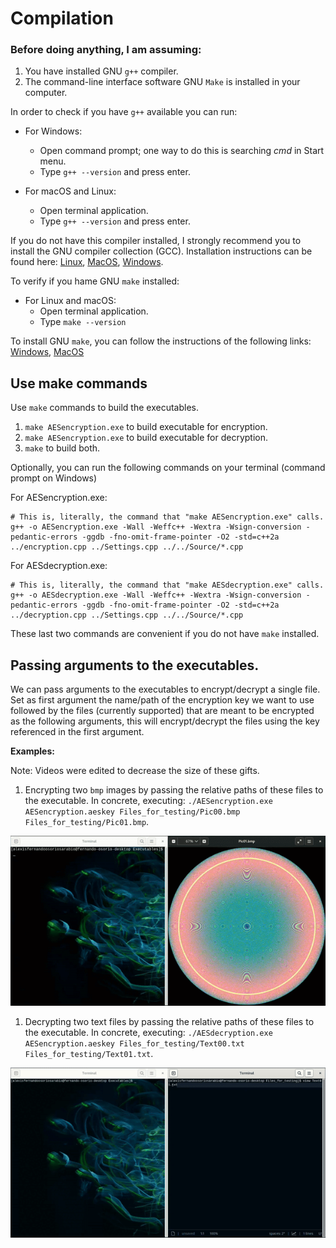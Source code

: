 #  Compilation

### Before doing anything, I am assuming:

1. You have installed GNU ``g++`` compiler.
2. The command-line interface software GNU ``Make`` is installed in your computer.

In order to check if you have ``g++`` available you can run:

- For Windows:
    - Open command prompt; one way to do this is searching *cmd* in Start menu.
    - Type ``g++ --version`` and press enter.

- For macOS and Linux:
    - Open terminal application.
    - Type ``g++ --version`` and press enter.

If you do not have this compiler installed, I strongly recommend you to install the GNU compiler collection (GCC). Installation
instructions can be found here:
[Linux](https://www.geeksforgeeks.org/how-to-install-gcc-compiler-on-linux/), 
[MacOS](https://cs.millersville.edu/~gzoppetti/InstallingGccMac.html),
[Windows](https://www.ibm.com/docs/en/devops-test-embedded/9.0.0?topic=overview-installing-recommended-gnu-compiler-windows).

To verify if you hame GNU ``make`` installed:

- For Linux and macOS:
    - Open terminal application.
    - Type ``make --version``

To install GNU ``make``, you can follow the instructions of the following links:
[Windows](https://stackoverflow.com/a/57042516), 
[MacOS](https://ipv6.rs/tutorial/macOS/GNU_Make/)

## Use make commands

Use ``make`` commands to build the executables.

1. ``make AESencryption.exe`` to build executable for encryption.
2. ``make AESencryption.exe`` to build executable for decryption.
3. ``make`` to build both.

Optionally, you can run the following commands on your terminal (command prompt on Windows)

For AESencryption.exe:
```
# This is, literally, the command that "make AESencryption.exe" calls.
g++ -o AESencryption.exe -Wall -Weffc++ -Wextra -Wsign-conversion -pedantic-errors -ggdb -fno-omit-frame-pointer -O2 -std=c++2a
../encryption.cpp ../Settings.cpp ../../Source/*.cpp
```

For AESdecryption.exe:
```
# This is, literally, the command that "make AESdecryption.exe" calls.
g++ -o AESdecryption.exe -Wall -Weffc++ -Wextra -Wsign-conversion -pedantic-errors -ggdb -fno-omit-frame-pointer -O2 -std=c++2a
../decryption.cpp ../Settings.cpp ../../Source/*.cpp
```

These last two commands are convenient if you do not have ``make`` installed. 

## Passing arguments to the executables.
We can pass arguments to the executables to encrypt/decrypt a single file. Set as first argument the name/path of the encryption
key we want to use followed by the files (currently supported) that are meant to be encrypted as the following arguments, this
will encrypt/decrypt the files using the key referenced in the first argument.

**Examples:**

Note: Videos were edited to decrease the size of these gifts.

1. Encrypting two ``bmp`` images by passing the relative paths of these files to the executable. In concrete, executing:
``./AESencryption.exe AESencryption.aeskey Files_for_testing/Pic00.bmp Files_for_testing/Pic01.bmp``.

![Encryption](../../Images/AESencryption.gif)

1. Decrypting two text files by passing the relative paths of these files to the executable. In concrete, executing:
``./AESdecryption.exe AESencryption.aeskey Files_for_testing/Text00.txt Files_for_testing/Text01.txt``.

![Decryption](../../Images/AESdecryption.gif)

